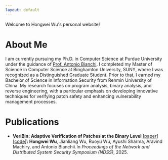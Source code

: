 ```yaml
---
layout: default
---
```

Welcome to Hongwei Wu's personal website!

# About Me

I am currently pursuing my Ph.D. in Computer Science at Purdue University under the guidance of [Prof. Antonio Bianchi](https://antoniobianchi.me/). I completed my Master of Science in Computer Science at Binghamton University, SUNY, where I was recognized as a Distinguished Graduate Student. Prior to that, I earned my Bachelor of Science in Information Security from Renmin University of China. My research focuses on program analysis, binary analysis, and reverse engineering, with a particular emphasis on developing innovative techniques for verifying patch safety and enhancing vulnerability management processes.

# Publications
- **VeriBin: Adaptive Verification of Patches at the Binary Level** [\[paper\]](/assets/files/VeriBin_final.pdf)[\[code\]](https://github.com/purseclab/VeriBin)\\
**Hongwei Wu**, Jianliang Wu, Ruoyu Wu, Ayushi Sharma, Aravind Machiry, and Antonio Bianchi\\
In _Proceedings of the Network and Distributed System Security Symposium (NDSS)_, 2025.

<!-- # Research Experiences

## Purdue University -->